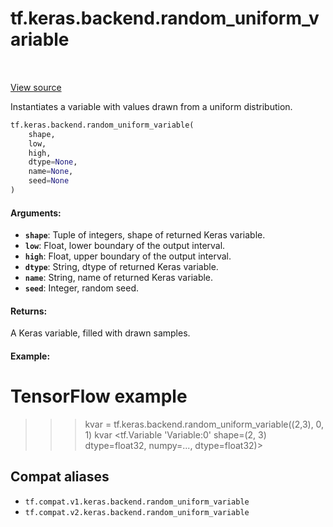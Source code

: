 <div itemscope itemtype="http://developers.google.com/ReferenceObject">
<meta itemprop="name" content="tf.keras.backend.random_uniform_variable" />
<meta itemprop="path" content="Stable" />
</div>

# tf.keras.backend.random_uniform_variable

<!-- Insert buttons and diff -->

<table class="tfo-notebook-buttons tfo-api" align="left">
</table>

<a target="_blank" href="/code/stable/tensorflow/python/keras/backend.py">View source</a>



Instantiates a variable with values drawn from a uniform distribution.

``` python
tf.keras.backend.random_uniform_variable(
    shape,
    low,
    high,
    dtype=None,
    name=None,
    seed=None
)
```



<!-- Placeholder for "Used in" -->


#### Arguments:


* <b>`shape`</b>: Tuple of integers, shape of returned Keras variable.
* <b>`low`</b>: Float, lower boundary of the output interval.
* <b>`high`</b>: Float, upper boundary of the output interval.
* <b>`dtype`</b>: String, dtype of returned Keras variable.
* <b>`name`</b>: String, name of returned Keras variable.
* <b>`seed`</b>: Integer, random seed.


#### Returns:

A Keras variable, filled with drawn samples.



#### Example:



# TensorFlow example
>>> kvar = tf.keras.backend.random_uniform_variable((2,3), 0, 1)
>>> kvar
<tf.Variable 'Variable:0' shape=(2, 3) dtype=float32, numpy=...,
dtype=float32)>

## Compat aliases

* `tf.compat.v1.keras.backend.random_uniform_variable`
* `tf.compat.v2.keras.backend.random_uniform_variable`

